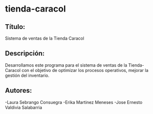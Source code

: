 # tienda-caracol

## Título:

Sistema de ventas de la Tienda Caracol

## Descripción:

Desarrollamos este programa para el sistema de ventas de la Tienda-Caracol con el objetivo de optimizar los procesos operativos, mejorar la gestión del inventario.


## Autores:
-Laura Sebrango Consuegra
-Erika Martinez Meneses
-Jose Ernesto Valdivia Salabarria
